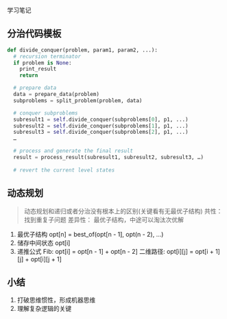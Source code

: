 学习笔记
## 分治代码模板
```python
def divide_conquer(problem, param1, param2, ...): 
  # recursion terminator 
  if problem is None: 
	print_result 
	return 

  # prepare data 
  data = prepare_data(problem) 
  subproblems = split_problem(problem, data) 

  # conquer subproblems 
  subresult1 = self.divide_conquer(subproblems[0], p1, ...) 
  subresult2 = self.divide_conquer(subproblems[1], p1, ...) 
  subresult3 = self.divide_conquer(subproblems[2], p1, ...) 
  …

  # process and generate the final result 
  result = process_result(subresult1, subresult2, subresult3, …)
	
  # revert the current level states
  ```

  ## 动态规划
  > 动态规划和递归或者分治没有根本上的区别(关键看有无最优子结构)
  > 共性：找到重复子问题
  > 差异性： 最优子结构，中途可以淘汰次优解

  1. 最优子结构 opt[n] = best_of(opt[n - 1], opt(n - 2), ...)
  2. 储存中间状态 opt[i]
  3. 递推公式
    Fib: opt[i] = opt[n - 1] + opt[n - 2]
    二维路径: opt[i][j] = opt[i + 1][j] + opt[i][j + 1] 

  ## 小结
  1. 打破思维惯性，形成机器思维
  2. 理解复杂逻辑的关键
